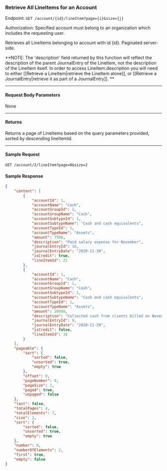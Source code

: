 ### Retrieve All LineItems for an Account
Endpoint: `GET /account/{id}/lineItem?page={i}&size={j}`

Authorization: Specified account must belong to an organization which includes the requesting user.

Retrieves all LineItems belonging to account with id {id}. Paginated server-side.

**NOTE: The 'description' field returned by this function will reflect the description of the parent JournalEntry of the LineItem, not the description of the LineItem itself. In order to access LineItem.description you will need to either [[Retrieve a LineItem|retrieve the LineItem alone]], or [[Retrieve a JournalEntry|retrieve it as part of a JournalEntry]]. **
___
#### Request Body Parameters
None
___
#### Returns
Returns a page of LineItems based on the query parameters provided, sorted by descending lineItemId.
___

#### Sample Request
`GET /account/2/lineItem?page=0&size=2`
<br />

#### Sample Response
```json 
{
    "content": [
        {
            "accountId": 1,
            "accountName": "Cash",
            "accountGroupId": 1,
            "accountGroupName": "Cash",
            "accountSubtypeId": 1,
            "accountSubtypeName": "Cash and cash equivalents",
            "accountTypeId": 1,
            "accountTypeName": "Assets",
            "amount": 7500,
            "description": "Paid salary expense for November",
            "journalEntryId": 10,
            "journalEntryDate": "2020-11-30",
            "isCredit": true,
            "lineItemId": 21
        },
        {
            "accountId": 1,
            "accountName": "Cash",
            "accountGroupId": 1,
            "accountGroupName": "Cash",
            "accountSubtypeId": 1,
            "accountSubtypeName": "Cash and cash equivalents",
            "accountTypeId": 1,
            "accountTypeName": "Assets",
            "amount": 20000,
            "description": "Collected cash from clients billed on November 21",
            "journalEntryId": 9,
            "journalEntryDate": "2020-11-29",
            "isCredit": false,
            "lineItemId": 18
        }
    ],
    "pageable": {
        "sort": {
            "sorted": false,
            "unsorted": true,
            "empty": true
        },
        "offset": 0,
        "pageNumber": 0,
        "pageSize": 2,
        "paged": true,
        "unpaged": false
    },
    "last": false,
    "totalPages": 4,
    "totalElements": 7,
    "size": 2,
    "sort": {
        "sorted": false,
        "unsorted": true,
        "empty": true
    },
    "number": 0,
    "numberOfElements": 2,
    "first": true,
    "empty": false
}
```


